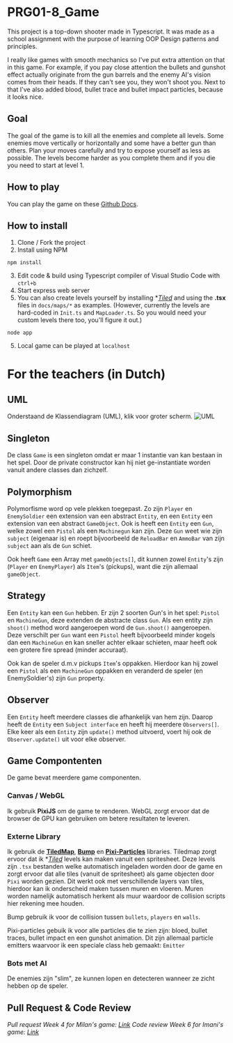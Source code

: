 # PRG01-8_Game
This project is a top-down shooter made in Typescript. It was made as a school assignment with the purpose of learning OOP Design patterns and principles.

I really like games with smooth mechanics so I've put extra attention on that in this game. For example, if you pay close attention the bullets and gunshot effect actually originate from the gun barrels and the enemy AI's vision comes from their heads. If they can't see you, they won't shoot you. Next to that I've also added blood, bullet trace and bullet impact particles, because it looks nice.

## Goal
The goal of the game is to kill all the enemies and complete all levels. Some enemies move vertically or horizontally and some have a better gun than others. Plan your moves carefully and try to expose yourself as less as possible. The levels become harder as you complete them and if you die you need to start at level 1.

## How to play
You can play the game on these [Github Docs](https://brandonyuen.github.io/PRG01-8_Game).

## How to install
1. Clone / Fork the project
2. Install using NPM
```
npm install
```
3. Edit code & build using Typescript compiler of Visual Studio Code with `ctrl+b`
4. Start express web server
5. You can also create levels yourself by installing **[Tiled](https://www.mapeditor.org/)* and using the **.tsx** files in `docs/maps/*` as examples. (However, currently the levels are hard-coded in `Init.ts` and `MapLoader.ts`. So you would need your custom levels there too, you'll figure it out.)
```
node app
```
5. Local game can be played at `localhost`

# For the teachers (in Dutch)

## UML
Onderstaand de Klassendiagram (UML), klik voor groter scherm.
![UML](https://i.imgur.com/rySGpIw.png)

## Singleton
De class `Game` is een singleton omdat er maar 1 instantie van kan bestaan in het spel. Door de private constructor kan hij niet ge-instantiate worden vanuit andere classes dan zichzelf.

## Polymorphism
Polymorfisme word op vele plekken toegepast. Zo zijn `Player` en `EnemySoldier` een extension van een abstract `Entity`, en een `Entity` een extension van een abstract `GameObject`. Ook is heeft een `Entity` een `Gun`, welke zowel een `Pistol` als een `Machinegun` kan zijn. Deze `Gun` weet wie zijn `subject` (eigenaar is) en roept bijvoorbeeld de `ReloadBar` en `AmmoBar` van zijn `subject` aan als de `Gun` schiet.

Ook heeft `Game` een Array met `gameObjects[]`, dit kunnen zowel `Entity`'s zijn (`Player` en `EnemyPlayer`) als `Item`'s (pickups), want die zijn allemaal `gameObject`.

## Strategy
Een `Entity` kan een `Gun` hebben. Er zijn 2 soorten Gun's in het spel: `Pistol` en `MachineGun`, deze extenden de abstracte class `Gun`. Als een entity zijn `shoot()` method word aangeroepen word de `Gun.shoot()` aangeroepen. Deze verschilt per `Gun` want een `Pistol` heeft bijvoorbeeld minder kogels dan een `MachineGun` en kan sneller achter elkaar schieten, maar heeft ook een grotere fire spread (minder accuraat).

Ook kan de speler d.m.v pickups `Item`'s oppakken. Hierdoor kan hij zowel een `Pistol` als een `MachineGun` oppakken en veranderd de speler (en EnemySoldier's) zijn `Gun` property.

## Observer
Een `Entity` heeft meerdere classes die afhankelijk van hem zijn. Daarop heeft de `Entity` een `Subject interface` en heeft hij meerdere `Observers[]`. Elke keer als een `Entity` zijn `update()` method uitvoerd, voert hij ook de `Observer.update()` uit voor elke observer.

## Game Compontenten
De game bevat meerdere game componenten.

### Canvas / WebGL
Ik gebruik **PixiJS** om de game te renderen. WebGL zorgt ervoor dat de browser de GPU kan gebruiken om betere resultaten te leveren.

### Externe Library
Ik gebruik de **[TiledMap](https://github.com/riebel/pixi-tiledmap)**, **[Bump](https://github.com/kittykatattack/bump)** en **[Pixi-Particles](https://github.com/pixijs/pixi-particles)** libraries. Tiledmap zorgt ervoor dat ik **[Tiled](https://www.mapeditor.org/)* levels kan maken vanuit een spritesheet. Deze levels zijn `.tsx` bestanden welke automatisch ingeladen worden door de game en zorgt ervoor dat alle tiles (vanuit de spritesheet) als game objecten door `Pixi` worden gezien. Dit werkt ook met verschillende layers van tiles, hierdoor kan ik onderscheid maken tussen muren en vloeren. Muren worden namelijk automatisch herkent als muur waardoor de collision scripts hier rekening mee houden.

Bump gebruik ik voor de collision tussen `bullets`, `players` en `walls`. 

Pixi-particles gebuik ik voor alle particles die te zien zijn: bloed, bullet traces, bullet impact en een gunshot animation. Dit zijn allemaal particle emitters waarvoor ik een speciale class heb gemaakt: `Emitter`

### Bots met AI
De enemies zijn "slim", ze kunnen lopen en detecteren wanneer ze zicht hebben op de speler.

## Pull Request & Code Review
*Pull request Week 4 for Milan's game: [Link](https://github.com/milansosef/TypescriptGame_PRG01-8/pull/1)*
*Code review Week 6 for Imani's game: [Link](https://github.com/maniflames/dodge/issues/2)*
